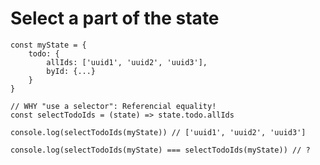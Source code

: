 # Select a part of the state

```tsx {all|1-6|8-9|11|13}
const myState = {
    todo: {
        allIds: ['uuid1', 'uuid2', 'uuid3'],
        byId: {...}
    }
}

// WHY "use a selector": Referencial equality!
const selectTodoIds = (state) => state.todo.allIds

console.log(selectTodoIds(myState)) // ['uuid1', 'uuid2', 'uuid3']

console.log(selectTodoIds(myState) === selectTodoIds(myState)) // ?
```

<!--
* true
-->
